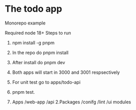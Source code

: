 # The todo app

Monorepo example

Required node 18+
Steps to run

1. npm install -g pnpm
2. In the repo do pnpm install
3. After install do pnpm dev
4. Both apps will start in 3000 and 3001 respsectively
5. For unit test go to apps/todo-api
6. pnpm test.

7. Apps
   /web-app
   /api
   2.Packages
   /conifg
   /lint
   /ui modules
